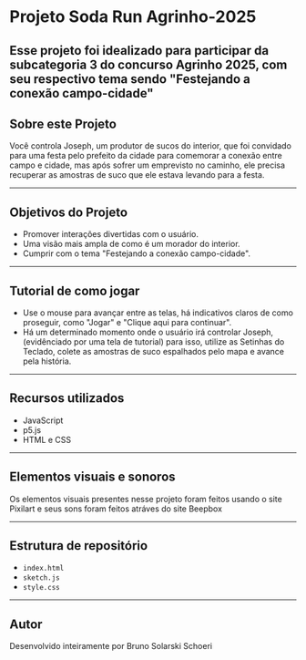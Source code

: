 # Projeto Soda Run Agrinho-2025
Esse projeto foi idealizado para participar da subcategoria 3 do concurso Agrinho 2025, com seu respectivo tema sendo "Festejando a conexão campo-cidade"
---
## Sobre este Projeto

Você controla Joseph, um produtor de sucos do interior, que foi convidado para uma festa pelo prefeito da cidade para comemorar a conexão entre campo e cidade, mas após sofrer um emprevisto no caminho, ele precisa recuperar as amostras de suco que ele estava levando para a festa.

---

## Objetivos do Projeto

- Promover interações divertidas com o usuário.
- Uma visão mais ampla de como é um morador do interior.
- Cumprir com o tema "Festejando a conexão campo-cidade".

---

## Tutorial de como jogar

- Use o mouse para avançar entre as telas, há indicativos claros de como proseguir, como "Jogar" e "Clique aqui para continuar".
- Há um determinado momento onde o usuário irá controlar Joseph,(evidênciado por uma tela de tutorial) para isso, utilize as Setinhas do Teclado, colete as amostras de suco espalhados pelo mapa e avance pela história.

---

## Recursos utilizados

- JavaScript
- p5.js
- HTML e CSS

---

## Elementos visuais e sonoros

Os elementos visuais presentes nesse projeto foram feitos usando o site Pixilart e seus sons foram feitos atráves do site Beepbox
  
---

## Estrutura de repositório

- `index.html`
- `sketch.js`
- `style.css`

---

## Autor

Desenvolvido inteiramente por Bruno Solarski Schoeri



